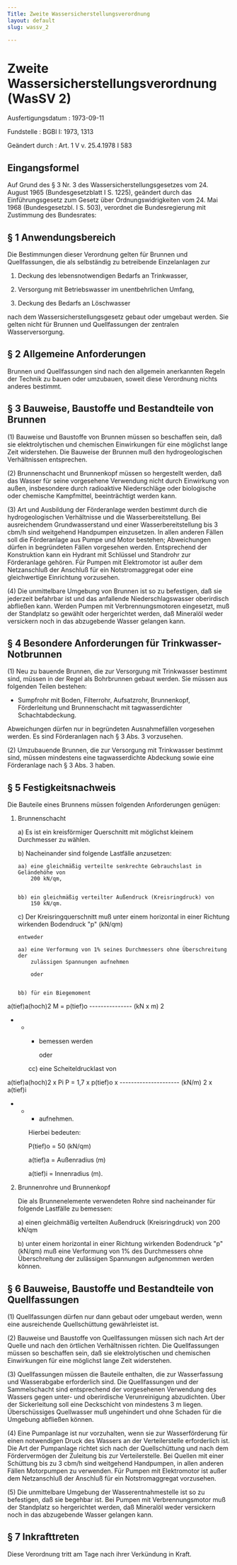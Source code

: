 ```yaml
---
Title: Zweite Wassersicherstellungsverordnung
layout: default
slug: wassv_2

---
```


# Zweite Wassersicherstellungsverordnung (WasSV 2)

Ausfertigungsdatum
:   1973-09-11

Fundstelle
:   BGBl I: 1973, 1313

Geändert durch
:   Art. 1 V v. 25.4.1978 I 583


## Eingangsformel

Auf Grund des § 3 Nr. 3 des Wassersicherstellungsgesetzes vom 24.
August 1965 (Bundesgesetzblatt I S. 1225), geändert durch das
Einführungsgesetz zum Gesetz über Ordnungswidrigkeiten vom 24. Mai
1968 (Bundesgesetzbl. I S. 503), verordnet die Bundesregierung mit
Zustimmung des Bundesrates:


## § 1 Anwendungsbereich

Die Bestimmungen dieser Verordnung gelten für Brunnen und
Quellfassungen, die als selbständig zu betreibende Einzelanlagen zur

1.  Deckung des lebensnotwendigen Bedarfs an Trinkwasser,


2.  Versorgung mit Betriebswasser im unentbehrlichen Umfang,


3.  Deckung des Bedarfs an Löschwasser



nach dem Wassersicherstellungsgesetz gebaut oder umgebaut werden. Sie
gelten nicht für Brunnen und Quellfassungen der zentralen
Wasserversorgung.


## § 2 Allgemeine Anforderungen

Brunnen und Quellfassungen sind nach den allgemein anerkannten Regeln
der Technik zu bauen oder umzubauen, soweit diese Verordnung nichts
anderes bestimmt.


## § 3 Bauweise, Baustoffe und Bestandteile von Brunnen

(1) Bauweise und Baustoffe von Brunnen müssen so beschaffen sein, daß
sie elektrolytischen und chemischen Einwirkungen für eine möglichst
lange Zeit widerstehen. Die Bauweise der Brunnen muß den
hydrogeologischen Verhältnissen entsprechen.

(2) Brunnenschacht und Brunnenkopf müssen so hergestellt werden, daß
das Wasser für seine vorgesehene Verwendung nicht durch Einwirkung von
außen, insbesondere durch radioaktive Niederschläge oder biologische
oder chemische Kampfmittel, beeinträchtigt werden kann.

(3) Art und Ausbildung der Förderanlage werden bestimmt durch die
hydrogeologischen Verhältnisse und die Wasserbereitstellung. Bei
ausreichendem Grundwasserstand und einer Wasserbereitstellung bis
3 cbm/h sind weitgehend Handpumpen einzusetzen. In allen anderen
Fällen soll die Förderanlage aus Pumpe und Motor bestehen;
Abweichungen dürfen in begründeten Fällen vorgesehen werden.
Entsprechend der Konstruktion kann ein Hydrant mit Schlüssel und
Standrohr zur Förderanlage gehören. Für Pumpen mit Elektromotor ist
außer dem Netzanschluß der Anschluß für ein Notstromaggregat oder eine
gleichwertige Einrichtung vorzusehen.

(4) Die unmittelbare Umgebung von Brunnen ist so zu befestigen, daß
sie jederzeit befahrbar ist und das anfallende Niederschlagswasser
oberirdisch abfließen kann. Werden Pumpen mit Verbrennungsmotoren
eingesetzt, muß der Standplatz so gewählt oder hergerichtet werden,
daß Mineralöl weder versickern noch in das abzugebende Wasser gelangen
kann.


## § 4 Besondere Anforderungen für Trinkwasser-Notbrunnen

(1) Neu zu bauende Brunnen, die zur Versorgung mit Trinkwasser
bestimmt sind, müssen in der Regel als Bohrbrunnen gebaut werden. Sie
müssen aus folgenden Teilen bestehen:

*   Sumpfrohr mit Boden, Filterrohr, Aufsatzrohr, Brunnenkopf,
    Förderleitung und Brunnenschacht mit tagwasserdichter
    Schachtabdeckung.



Abweichungen dürfen nur in begründeten Ausnahmefällen vorgesehen
werden. Es sind Förderanlagen nach § 3 Abs. 3 vorzusehen.

(2) Umzubauende Brunnen, die zur Versorgung mit Trinkwasser bestimmt
sind, müssen mindestens eine tagwasserdichte Abdeckung sowie eine
Förderanlage nach § 3 Abs. 3 haben.


## § 5 Festigkeitsnachweis

Die Bauteile eines Brunnens müssen folgenden Anforderungen genügen:

1.  Brunnenschacht

    a)  Es ist ein kreisförmiger Querschnitt mit möglichst kleinem Durchmesser
        zu wählen.


    b)  Nacheinander sind folgende Lastfälle anzusetzen:

        aa) eine gleichmäßig verteilte senkrechte Gebrauchslast in Geländehöhe von
            200 kN/qm,


        bb) ein gleichmäßig verteilter Außendruck (Kreisringdruck) von
            150 kN/qm.





    c)  Der Kreisringquerschnitt muß unter einem horizontal in einer Richtung
        wirkenden Bodendruck
        "p" (kN/qm)

        entweder

        aa) eine Verformung von 1% seines Durchmessers ohne Überschreitung der
            zulässigen Spannungen aufnehmen

            oder


        bb) für ein Biegemoment









a(tief)a(hoch)2
M = p(tief)o --------------- (kN x m)
2

*
    *
        *   bemessen werden

            oder


        cc) eine Scheiteldrucklast von









a(tief)a(hoch)2 x Pi
P = 1,7 x p(tief)o x --------------------- (kN/m)
2 x a(tief)i

*
    *
        *   aufnehmen.




        Hierbei bedeuten:

        P(tief)o = 50 (kN/qm)

        a(tief)a = Außenradius (m)

        a(tief)i = Innenradius (m).





2.  Brunnenrohre und Brunnenkopf

    Die als Brunnenelemente verwendeten Rohre sind nacheinander für
    folgende Lastfälle zu bemessen:

    a)  einen gleichmäßig verteilten Außendruck (Kreisringdruck) von
        200 kN/qm


    b)  unter einem horizontal in einer Richtung wirkenden Bodendruck
        "p" (kN/qm) muß eine Verformung von 1% des Durchmessers ohne
        Überschreitung der zulässigen Spannungen aufgenommen werden können.








## § 6 Bauweise, Baustoffe und Bestandteile von Quellfassungen

(1) Quellfassungen dürfen nur dann gebaut oder umgebaut werden, wenn
eine ausreichende Quellschüttung gewährleistet ist.

(2) Bauweise und Baustoffe von Quellfassungen müssen sich nach Art der
Quelle und nach den örtlichen Verhältnissen richten. Die
Quellfassungen müssen so beschaffen sein, daß sie elektrolytischen und
chemischen Einwirkungen für eine möglichst lange Zeit widerstehen.

(3) Quellfassungen müssen die Bauteile enthalten, die zur
Wasserfassung und Wasserabgabe erforderlich sind. Die Quellfassungen
und der Sammelschacht sind entsprechend der vorgesehenen Verwendung
des Wassers gegen unter- und oberirdische Verunreinigung abzudichten.
Über der Sickerleitung soll eine Deckschicht von mindestens 3 m
liegen. Überschüssiges Quellwasser muß ungehindert und ohne Schaden
für die Umgebung abfließen können.

(4) Eine Pumpanlage ist nur vorzuhalten, wenn sie zur Wasserförderung
für einen notwendigen Druck des Wassers an der Verteilerstelle
erforderlich ist. Die Art der Pumpanlage richtet sich nach der
Quellschüttung und nach dem Fördervermögen der Zuleitung bis zur
Verteilerstelle. Bei Quellen mit einer Schüttung bis zu
3 cbm/h sind weitgehend Handpumpen, in allen anderen Fällen
Motorpumpen zu verwenden. Für Pumpen mit Elektromotor ist außer dem
Netzanschluß der Anschluß für ein Notstromaggregat vorzusehen.

(5) Die unmittelbare Umgebung der Wasserentnahmestelle ist so zu
befestigen, daß sie begehbar ist. Bei Pumpen mit Verbrennungsmotor muß
der Standplatz so hergerichtet werden, daß Mineralöl weder versickern
noch in das abzugebende Wasser gelangen kann.


## § 7 Inkrafttreten

Diese Verordnung tritt am Tage nach ihrer Verkündung in Kraft.

